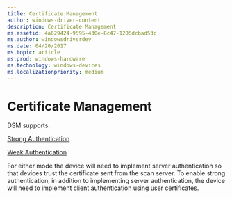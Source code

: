 ```yaml
---
title: Certificate Management
author: windows-driver-content
description: Certificate Management
ms.assetid: 4a629424-9595-430e-8c47-1205dcbad53c
ms.author: windowsdriverdev
ms.date: 04/20/2017
ms.topic: article
ms.prod: windows-hardware
ms.technology: windows-devices
ms.localizationpriority: medium
---
```


# Certificate Management


DSM supports:

[Strong Authentication](strong-authentication.md)

[Weak Authentication](weak-authentication.md)

For either mode the device will need to implement server authentication so that devices trust the certificate sent from the scan server. To enable strong authentication, in addition to implementing server authentication, the device will need to implement client authentication using user certificates.

 

 




